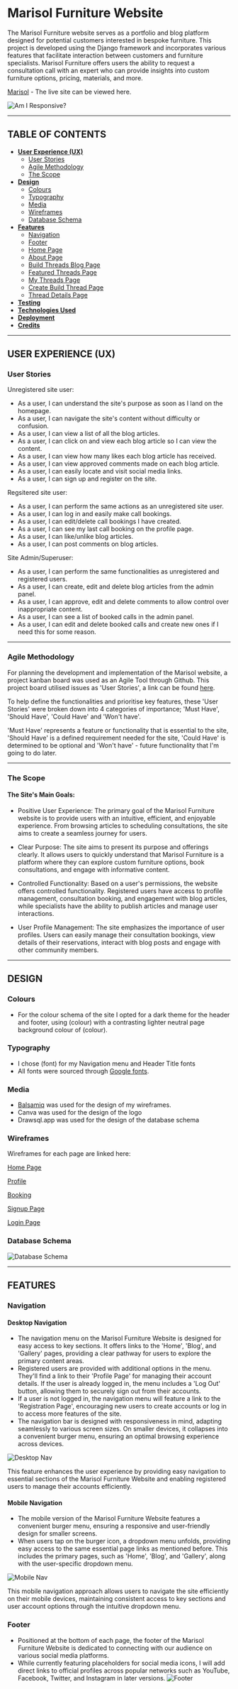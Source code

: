 # **Marisol Furniture Website**

The Marisol Furniture website serves as a portfolio and blog platform designed for potential customers interested in bespoke furniture. This project is developed using the Django framework and incorporates various features that facilitate interaction between customers and furniture specialists. Marisol Furniture offers users the ability to request a consultation call with an expert who can provide insights into custom furniture options, pricing, materials, and more.

[Marisol](https://marisol-801c526b3523.herokuapp.com/) - The live site can be viewed here.

![Am I Responsive?](link)

<hr>

## **TABLE OF CONTENTS**

 - [**User Experience (UX)**](#user-experience)
    * [User Stories](#user-stories)
    * [Agile Methodology](#agile-methodology)
    * [The Scope](#the-scope)
 - [**Design**](#design)
    * [Colours](#colours)
    * [Typography](#typography)
    * [Media](#media)
    * [Wireframes](#wireframes)
    * [Database Schema](#database-schema)
 - [**Features**](#features)
   * [Navigation](#navigation)
   * [Footer](#footer)
   * [Home Page](#home-page)
   * [About Page](#about-page)
   * [Build Threads Blog Page](#build-threads-blog-page)
   * [Featured Threads Page](#featured-threads-page)
   * [My Threads Page](#my-threads-page)
   * [Create Build Thread Page](#create-build-thread-page)
   * [Thread Details Page](#thread-details-page)
 - [**Testing**](#testing)
 - [**Technologies Used**](#technology-used)
 - [**Deployment**](#deployment)
 - [**Credits**](#credits)

<hr>

## **USER EXPERIENCE (UX)**

### **User Stories**

Unregistered site user:

- As a user, I can understand the site's purpose as soon as I land on the homepage.
- As a user, I can navigate the site's content without difficulty or confusion.
- As a user, I can view a list of all the blog articles.
- As a user, I can click on and view each blog article so I can view the content.
- As a user, I can view how many likes each blog article has received.
- As a user, I can view approved  comments made on each blog article.
- As a user, I can easily locate and visit social media links.
- As a user, I can sign up and register on the site.

Regsitered site user:

- As a user, I can perform the same actions as an unregistered site user.
- As a user, I can log in and easily make call bookings.
- As a user, I can edit/delete call bookings I have created.
- As a user, I can see my last call booking on the profile page.
- As a user, I can like/unlike blog articles.
- As a user, I can post comments on blog articles.

Site Admin/Superuser:

- As a user, I can perform the same functionalities as unregistered and registered users.
- As a user, I can create, edit and delete blog articles from the admin panel. 
- As a user, I can approve, edit and delete comments to allow control over inappropriate content.
- As a user, I can see a list of booked calls in the admin panel.
- As a user, I can edit and delete booked calls and create new ones if I need this for some reason.

<hr>

### **Agile Methodology**

For planning the development and implementation of the Marisol website, a project kanban board was used as an Agile Tool through Github. This project board utilised issues as 'User Stories', a link can be found [here](https://github.com/users/Julia-cloudname/projects/6).

To help define the functionalities and prioritise key features, these 'User Stories' were broken down into 4 categories of importance; 'Must Have', 'Should Have',  'Could Have' and 'Won't have'.

'Must Have' represents a feature or functionality that is essential to the site, 'Should Have' is a defined requirement needed for the site, 'Could Have' is determined to be optional and 'Won't have' - future functionality that I'm going to do later.

<hr>

### **The Scope**

#### **The Site's Main Goals:**

- Positive User Experience: The primary goal of the Marisol Furniture website is to provide users with an intuitive, efficient, and enjoyable experience. From browsing articles to scheduling consultations, the site aims to create a seamless journey for users.

- Clear Purpose: The site aims to present its purpose and offerings clearly. It allows users to quickly understand that Marisol Furniture is a platform where they can explore custom furniture options, book consultations, and engage with informative content.

- Controlled Functionality: Based on a user's permissions, the website offers controlled functionality. Registered users have access to profile management, consultation booking, and engagement with blog articles, while specialists have the ability to publish articles and manage user interactions.

- User Profile Management: The site emphasizes the importance of user profiles. Users can easily manage their consultation bookings, view details of their reservations, interact with blog posts and engage with other community members.

<hr>

## **DESIGN**

### **Colours**
- For the colour schema of the site I opted for a dark theme for the header and footer, using (colour) with a contrasting lighter neutral page background colour of (colour). 

### **Typography**
- I chose (font) for my Navigation menu and Header Title fonts
- All fonts were sourced through [Google fonts](https://fonts.google.com/).

### **Media**
- [Balsamiq](https://balsamiq.com/) was used for the design of my wireframes.
- Canva was used for the design of the logo
- Drawsql.app was used for the design of the database schema 

### **Wireframes**
Wireframes for each page are linked here:

[Home Page](link)

[Profile](link)

[Booking](link)

[Signup Page](link)

[Login Page](link)

### **Database Schema**
![Database Schema](link)

<hr>

## **FEATURES**

### **Navigation**

#### **Desktop Navigation**

- The navigation menu on the Marisol Furniture Website is designed for easy access to key sections. It offers links to the 'Home', 'Blog', and 'Gallery' pages, providing a clear pathway for users to explore the primary content areas.
- Registered users are provided with additional options in the menu. They'll find a link to their 'Profile Page' for managing their account details. If the user is already logged in, the menu includes a 'Log Out' button, allowing them to securely sign out from their accounts.
- If a user is not logged in, the navigation menu will feature a link to the 'Registration Page', encouraging new users to create accounts or log in to access more features of the site.
- The navigation bar is designed with responsiveness in mind, adapting seamlessly to various screen sizes. On smaller devices, it collapses into a convenient burger menu, ensuring an optimal browsing experience across devices.

![Desktop Nav](docs/read-me/desktop-nav.png)

This feature enhances the user experience by providing easy navigation to essential sections of the Marisol Furniture Website and enabling registered users to manage their accounts efficiently.


#### **Mobile Navigation**

- The mobile version of the Marisol Furniture Website features a convenient burger menu, ensuring a responsive and user-friendly design for smaller screens.
- When users tap on the burger icon, a dropdown menu unfolds, providing easy access to the same essential page links as mentioned before. This includes the primary pages, such as 'Home', 'Blog', and 'Gallery', along with the user-specific dropdown menu.

![Mobile Nav](docs/read-me/desktop-nav.png)

This mobile navigation approach allows users to navigate the site efficiently on their mobile devices, maintaining consistent access to key sections and user account options through the intuitive dropdown menu.

### **Footer**

- Positioned at the bottom of each page, the footer of the Marisol Furniture Website is dedicated to connecting with our audience on various social media platforms.
- While currently featuring placeholders for social media icons, I will add direct links to official profiles across popular networks such as YouTube, Facebook, Twitter, and Instagram in later versions.
![Footer](docs/read-me/footer.png)
